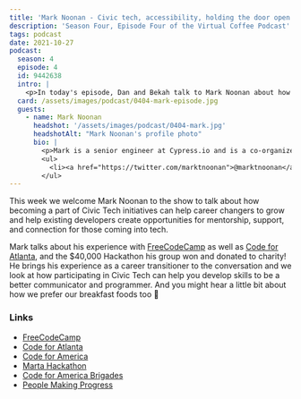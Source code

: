 ```yaml
---
title: 'Mark Noonan - Civic tech, accessibility, holding the door open for other career changers'
description: 'Season Four, Episode Four of the Virtual Coffee Podcast'
tags: podcast
date: 2021-10-27
podcast:
  season: 4
  episode: 4
  id: 9442638
  intro: |
    <p>In today's episode, Dan and Bekah talk to Mark Noonan about how we can make space for career changers through Civic Tech while we make an impact on our communities.</p>
  card: /assets/images/podcast/0404-mark-episode.jpg
  guests:
    - name: Mark Noonan
      headshot: '/assets/images/podcast/0404-mark.jpg'
      headshotAlt: "Mark Noonan's profile photo"
      bio: |
        <p>Mark is a senior engineer at Cypress.io and is a co-organizer at Code for Atlanta. He also works as a program developer for People Making Progress, an Atlanta-based nonprofit serving adults with developmental disabilities at home, work, and in the community.</p>
        <ul>
          <li><a href="https://twitter.com/marktnoonan">@marktnoonan</a> on Twitter</li>
        </ul>
---
```


This week we welcome Mark Noonan to the show to talk about how becoming a part of Civic Tech initiatives can help career changers to grow and help existing developers create opportunities for mentorship, support, and connection for those coming into tech.

Mark talks about his experience with [FreeCodeCamp](https://www.freecodecamp.org/) as well as [Code for Atlanta](https://www.codeforatlanta.org/), and the $40,000 Hackathon his group won and donated to charity! He brings his experience as a career transitioner to the conversation and we look at how participating in Civic Tech can help you develop skills to be a better communicator and programmer. And you might hear a little bit about how we prefer our breakfast foods too 🥞

### Links

- [FreeCodeCamp](https://www.freecodecamp.org/)
- [Code for Atlanta](https://www.codeforatlanta.org/)
- [Code for America](https://www.codeforamerica.org/)
- [Marta Hackathon](https://medium.com/paratransit-pal/paratransit-pal-won-40-000-at-at-ts-atlanta-civic-coding-challenge-and-gave-it-all-to-charity-30bba157d92d)
- [Code for America Brigades](https://brigade.codeforamerica.org/)
- [People Making Progress](http://peoplemakingprogress.org)
